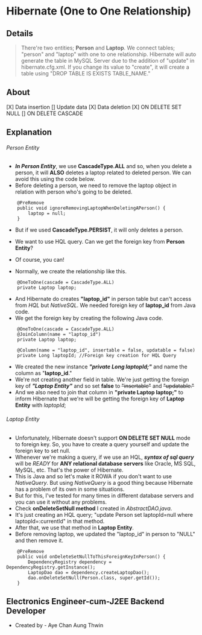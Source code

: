 # Hibernate (One to One Relationship)
## Details
> There're two entities; **Person** and **Laptop**.
> We connect tables; "person" and "laptop" with one to one relationship.
> Hibernate will auto generate the table in MySQL Server due to the addition of "<property name="hibernate.hbm2ddl.auto">update</property>" in hibernate.cfg.xml.
> If you change its value to "create", it will create a table using "DROP TABLE IS EXISTS TABLE_NAME."

## About
[X] Data insertion
[] Update data
[X] Data deletion
[X] ON DELETE SET NULL
[] ON DELETE CASCADE

## Explanation
###### Person Entity ######
-  ***In Person Entity***, we use **CascadeType.ALL** and so, when you delete a person, it will **ALSO** deletes a laptop related to deleted person. We can avoid this using the code below.
-  Before deleting a person, we need to remove the laptop object in relation with person who's going to be deleted.
```
	@PreRemove
	public void ignoreRemovingLaptopWhenDeletingAPerson() {
		laptop = null;
	}
```
-  But if we used **CascadeType.PERSIST**, it will only deletes a person. 

-  We want to use HQL query. Can we get the foreign key from **Person Entity**?
- Of course, you can!
-  Normally, we create the relationship like this.
```
	@OneToOne(cascade = CascadeType.ALL)
	private Laptop laptop;
```
-  And Hibernate do creates **"laptop_id"** in person table but can't access from _HQL_ but _NativeSQL_. We needed foreign key of **laptop_id** from Java code.
-  We get the foreign key by creating the following Java code.
```
	@OneToOne(cascade = CascadeType.ALL)
	@JoinColumn(name = "laptop_id")
	private Laptop laptop;
	
	@Column(name = "laptop_id", insertable = false, updatable = false)
	private Long laptopId; //Foreign key creation for HQL Query
```
-  We created the new instance ***"private Long laptopId;"*** and name the column as "**laptop_id**."
-  We're not creating another field in table. We're just getting the foreign key of ***"Laptop Entity"*** and so set **false** to ~~"insertable"~~ and ~~"updatable."~~
-  And we also need to join that column in **"private Laptop laptop;"** to inform Hibernate that we're will be getting the foreign key of **Laptop Entity** with _laptopId_;

###### Laptop Entity ######
-  Unfortunately, Hibernate doesn't support **ON DELETE SET NULL** mode to foreign key. So, you have to create a query yourself and update the foreign key to set null.
-  Whenever we're making a query, if we use an HQL, ***syntax of sql query*** will be _READY_ for **ANY relational database servers** like Oracle, MS SQL, MySQL, etc. That's the power of Hibernate.
-  This is Java and so let's make it ROWA if you don't want to use _NativeQuery_. But using _NativeQuery_ is a good thing because Hibernate has a problem of its own in some situations.
-  But for this, I've tested for many times in different database servers and you can use it without any problems.
-  Check **onDeleteSetNull method** I created in _AbstractDAO.java_.
-  It's just creating an HQL query; "update Person set laptopId=null where laptopId=:currentId" in that method.
-  After that, we use that method in **Laptop Entity**.
-  Before removing laptop, we updated the "laptop_id" in person to "NULL" and then remove it.
```
	@PreRemove
	public void onDeleteSetNullToThisForeignKeyInPerson() {
		DependencyRegistry dependency = DependencyRegistry.getInstance();
		LaptopDao dao = dependency.createLaptopDao();
		dao.onDeleteSetNull(Person.class, super.getId());
	}
```
## Electronics Engineer-cum-J2EE Backend Developer ##
-  Created by - Aye Chan Aung Thwin
